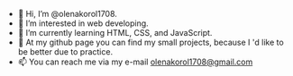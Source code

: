 - 👋 Hi, I’m @olenakorol1708.
- 👀 I’m interested in web developing.
- 🌱 I’m currently learning HTML, CSS, and JavaScript.
- 💞️ At my github page you can find my small projects, because I 'd like to 
 be better due to practice.
- 📫 You can reach me via my e-mail olenakorol1708@gmail.com
